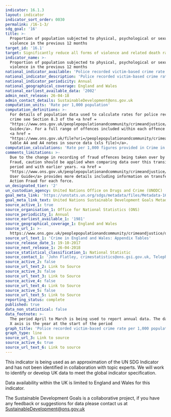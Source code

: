 ```yaml
---
indicator: 16.1.3
layout: indicator
indicator_sort_order: 0030
permalink: /16-1-3/
sdg_goal: '16'
title: >-
  Proportion of population subjected to physical, psychological or sexual
  violence in the previous 12 months
target_id: '16.1'
target: Significantly reduce all forms of violence and related death rates everywhere
indicator_name: >-
  Proportion of population subjected to physical, psychological or sexual
  violence in the previous 12 months
national_indicator_available: 'Police recorded victim-based crime rate per 1,000 population'
national_indicator_description: 'Police recorded victim-based crime rate per 1,000 population'
national_indicator_periodicity: Annual
national_geographical_coverage: England and Wales
national_earliest_available_data: '2002'
admin_next_release: 26-04-18
admin_contact_details: SustainableDevelopment@ons.gov.uk
computation_units: 'Rate per 1,000 population'
computation_definitions: >-
  For details of population data used to calculate rates for police recorded
  crime see Section 8.3 of the <a href =
  "https://www.ons.gov.uk/peoplepopulationandcommunity/crimeandjustice/methodologies/crimeandjusticemethodology">User
  Guide</a>. For a full range of offences included within each offence group see
  <a href =
  "https://www.ons.gov.uk/file?uri=/peoplepopulationandcommunity/crimeandjustice/datasets/crimeinenglandandwalesappendixtables/yearendingseptember2017/appendixtablesyearendingseptember2017v3.xls">Appendix
  table A4 and A4 notes in source data (xls file)</a>.
computation_calculations: 'Rate per 1,000 figures provided in Crime in England and Wales source.'
comments_limitations: >-
  Due to the change in recording of fraud offences being taken over by Action
  Fraud, caution should be applied when comparing data over this transitional
  period and with earlier years. <a href =
  "https://www.ons.gov.uk/peoplepopulationandcommunity/crimeandjustice/methodologies/crimeandjusticemethodology">The
  User Guide</a> provides more details including information on transfer date to
  Action Fraud for each force. 
un_designated_tier: '2'
un_custodian_agency: United Nations Office on Drugs and Crime (UNODC)
goal_meta_link: 'https://unstats.un.org/sdgs/metadata/files/Metadata-16-01-03.pdf '
goal_meta_link_text: United Nations Sustainable Development Goals Metadata (PDF 217 KB)
source_active_1: true
source_organisation_1: Office for National Statistics (ONS)
source_periodicity_1: Annual
source_earliest_available_1: '1981'
source_geographical_coverage_1: England and Wales
source_url_1: >-
  https://www.ons.gov.uk/peoplepopulationandcommunity/crimeandjustice/datasets/crimeinenglandandwalesappendixtables
source_url_text_1: 'Crime in England and Wales: Appendix Tables'
source_release_date_1: 19-10-2017
source_next_release_1: 26-04-2018
source_statistical_classification_1: National Statistic
source_contact_1: 'John Flatley, crimestatistics@ons.gsi.gov.uk, Telephone +44 (0)20 7592 8695'
source_active_2: false
source_url_text_2: Link to Source
source_active_3: false
source_url_text_3: Link to Source
source_active_4: false
source_url_text_4: Link to Source
source_active_5: false
source_url_text_5: Link to Source
reporting_status: complete
published: true
data_non_statistical: false
data_footnote: >-
  The period April to March is being used to report annual data. The date on the
  X axis is the year at the start of the period
graph_title: 'Police recorded victim-based crime rate per 1,000 population'
graph_type: line
source_url_3: Link to source
source_active_6: true
source_url_text_6: Link to source
---
```

This indicator is being used as an approximation of the UN SDG Indicator and has not been identified in collaboration with topic experts. We will work to identify or develop UK data to meet the global indicator specification.

Data availability within the UK is limited to England and Wales for this indicator.
  
The Sustainable Development Goals is a collaborative project, if you have any feedback or suggestions for data please contact us at <SustainableDevelopment@ons.gov.uk>
